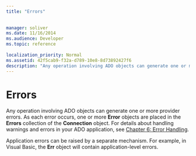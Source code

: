 ```yaml
---
title: "Errors"
 
 
manager: soliver
ms.date: 11/16/2014
ms.audience: Developer
ms.topic: reference
  
localization_priority: Normal
ms.assetid: 42f5cab9-f32a-d789-10e8-8d73892427f6
description: "Any operation involving ADO objects can generate one or more provider errors. As each error occurs, one or more Error objects are placed in the Errors collection of the Connection object. For details about handling warnings and errors in your ADO application, see Chapter 6: Error Handling."
---
```


# Errors

Any operation involving ADO objects can generate one or more provider errors. As each error occurs, one or more **Error** objects are placed in the **Errors** collection of the **Connection** object. For details about handling warnings and errors in your ADO application, see [Chapter 6: Error Handling](chapter-6-error-handling.md).
  
Application errors can be raised by a separate mechanism. For example, in Visual Basic, the **Err** object will contain application-level errors. 
  


